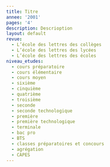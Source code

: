 ```yaml
---
title: Titre
annee: '2001'
pages: '4'
description: Descrioption
layout: default
revue:
  - L’école des lettres des collèges
  - L’école des lettres des lycées
  - L’école des lettres des écoles
niveau_etudes:
  - cours préparatoire
  - cours élémentaire
  - cours moyen
  - sixième
  - cinquième
  - quatrième
  - troisième
  - seconde
  - seconde technologique
  - première
  - première technologique
  - terminale
  - bac pro
  - BTS
  - classes préparatoires et concours
  - agrégation
  - CAPES
---
```


